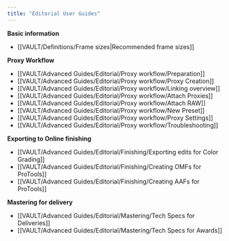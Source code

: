 ```yaml
---
title: "Editorial User Guides"
---
```

**Basic information**
- [[VAULT/Definitions/Frame sizes|Recommended frame sizes]]

**Proxy Workflow**
- [[VAULT/Advanced Guides/Editorial/Proxy workflow/Preparation]]
- [[VAULT/Advanced Guides/Editorial/Proxy workflow/Proxy Creation]]
- [[VAULT/Advanced Guides/Editorial/Proxy workflow/Linking overview]]
- [[VAULT/Advanced Guides/Editorial/Proxy workflow/Attach Proxies]]
- [[VAULT/Advanced Guides/Editorial/Proxy workflow/Attach RAW]]
- [[VAULT/Advanced Guides/Editorial/Proxy workflow/New Preset]]
- [[VAULT/Advanced Guides/Editorial/Proxy workflow/Proxy Settings]]
- [[VAULT/Advanced Guides/Editorial/Proxy workflow/Troubleshooting]]

**Exporting to Online finishing**
- [[VAULT/Advanced Guides/Editorial/Finishing/Exporting edits for Color Grading]]
- [[VAULT/Advanced Guides/Editorial/Finishing/Creating OMFs for ProTools]]
- [[VAULT/Advanced Guides/Editorial/Finishing/Creating AAFs for ProTools]]

**Mastering for delivery**
- [[VAULT/Advanced Guides/Editorial/Mastering/Tech Specs for Deliveries]]
- [[VAULT/Advanced Guides/Editorial/Mastering/Tech Specs for Awards]]
